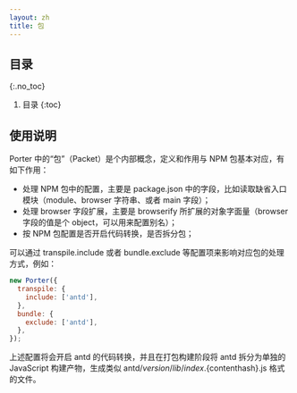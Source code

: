 ```yaml
---
layout: zh
title: 包
---
```


## 目录
{:.no_toc}

1. 目录
{:toc}

## 使用说明

Porter 中的“包”（Packet）是个内部概念，定义和作用与 NPM 包基本对应，有如下作用：

- 处理 NPM 包中的配置，主要是 package.json 中的字段，比如读取缺省入口模块（module、browser 字符串、或者 main 字段）；
- 处理 browser 字段扩展，主要是 browserify 所扩展的对象字面量（browser 字段的值是个 object，可以用来配置别名）；
- 按 NPM 包配置是否开启代码转换，是否拆分包；

可以通过 transpile.include 或者 bundle.exclude 等配置项来影响对应包的处理方式，例如：

```js
new Porter({
  transpile: {
    include: ['antd'],
  },
  bundle: {
    exclude: ['antd'],
  },
});
```

上述配置将会开启 antd 的代码转换，并且在打包构建阶段将 antd 拆分为单独的 JavaScript 构建产物，生成类似 antd/${version}/lib/index.${contenthash}.js 格式的文件。
